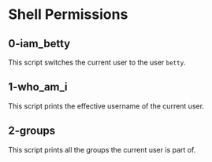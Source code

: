 # Shell Permissions

## 0-iam_betty
This script switches the current user to the user `betty`.
## 1-who_am_i
This script prints the effective username of the current user.

## 2-groups
This script prints all the groups the current user is part of.

